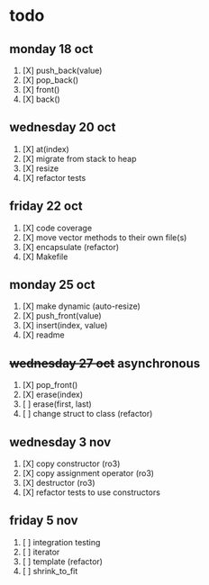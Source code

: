 # todo

## monday 18 oct
1. [X] push_back(value)
1. [X] pop_back()
1. [X] front()
1. [X] back()

## wednesday 20 oct
1. [X] at(index)
1. [X] migrate from stack to heap
1. [X] resize
1. [X] refactor tests

## friday 22 oct
1. [X] code coverage
1. [X] move vector methods to their own file(s)
1. [X] encapsulate (refactor)
1. [X] Makefile

## monday 25 oct
1. [X] make dynamic (auto-resize)
1. [X] push_front(value)
1. [X] insert(index, value)
1. [X] readme

## ~~wednesday 27 oct~~ asynchronous
1. [X] pop_front()
1. [X] erase(index)
1. [ ] erase(first, last)
1. [ ] change struct to class (refactor)

## wednesday 3 nov
1. [X] copy constructor (ro3)
1. [X] copy assignment operator (ro3)
1. [X] destructor (ro3)
1. [X] refactor tests to use constructors

## friday 5 nov
1. [ ] integration testing
1. [ ] iterator
1. [ ] template (refactor)
1. [ ] shrink_to_fit